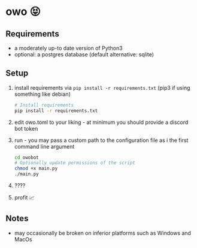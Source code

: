 # owo 😝

## Requirements

- a moderately up-to date version of Python3
- optional: a postgres database (default alternative: sqlite)

## Setup

1.  install requirements via `pip install -r requirements.txt`
    (pip3 if using something like debian)

    ```bash
    # Install requirements
    pip install -r requirements.txt
    ```

1.  edit owo.toml to your liking - at minimum you should provide a discord
    bot token

1.  run - you may pass a custom path to the configuration file as i
    the first command line argument

    ```bash
    cd owobot
    # Optionally update permissions of the script
    chmod +x main.py
    ./main.py
    ```

1.  ????
1.  profit 📈

## Notes

- may occasionally be broken on inferior platforms such as Windows and
  MacOs
